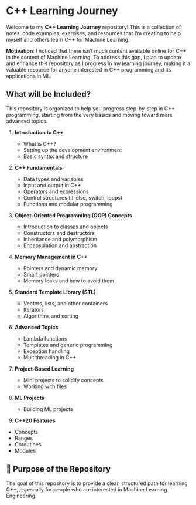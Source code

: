 # C++ Learning Journey

Welcome to my **C++ Learning Journey** repository! This is a collection of notes, code examples, exercises, and resources that I’m creating to help myself and others learn C++ for Machine Learning. 

**Motivation**: I noticed that there isn’t much content available online for C++ in the context of Machine Learning. To address this gap, I plan to update and enhance this repository as I progress in my learning journey, making it a valuable resource for anyone interested in C++ programming and its applications in ML.

## What will be Included?

This repository is organized to help you progress step-by-step in C++ programming, starting from the very basics and moving toward more advanced topics.

1. **Introduction to C++**
   - What is C++?
   - Setting up the development environment
   - Basic syntax and structure

2. **C++ Fundamentals**
   - Data types and variables
   - Input and output in C++
   - Operators and expressions
   - Control structures (if-else, switch, loops)
   - Functions and modular programming

3. **Object-Oriented Programming (OOP) Concepts**
   - Introduction to classes and objects
   - Constructors and destructors
   - Inheritance and polymorphism
   - Encapsulation and abstraction

4. **Memory Management in C++**
   - Pointers and dynamic memory
   - Smart pointers
   - Memory leaks and how to avoid them

5. **Standard Template Library (STL)**
   - Vectors, lists, and other containers
   - Iterators
   - Algorithms and sorting

6. **Advanced Topics**
   - Lambda functions
   - Templates and generic programming
   - Exception handling
   - Multithreading in C++

7. **Project-Based Learning**
   - Mini projects to solidify concepts
   - Working with files
   
8. **ML Projects**
   - Building ML projects
   
9.  **C++20 Features**
   - Concepts
   - Ranges
   - Coroutines
   - Modules

## 🎯 Purpose of the Repository

The goal of this repository is to provide a clear, structured path for learning C++, especially for people who are interested in Machine Learning Engineering.

